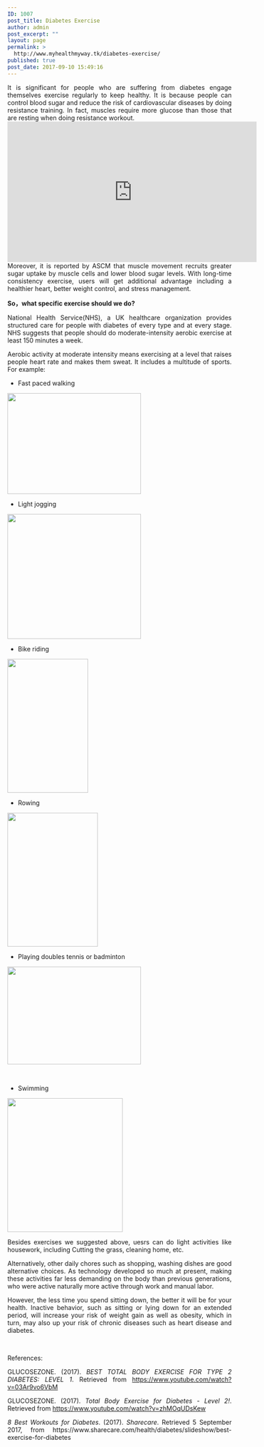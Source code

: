 ```yaml
---
ID: 1007
post_title: Diabetes Exercise
author: admin
post_excerpt: ""
layout: page
permalink: >
  http://www.myhealthmyway.tk/diabetes-exercise/
published: true
post_date: 2017-09-10 15:49:16
---
```

<div id="pl-1007"  class="panel-layout" ><div id="pg-1007-0"  class="panel-grid panel-no-style" ><div id="pgc-1007-0-0"  class="panel-grid-cell"  data-weight="1" ><div id="panel-1007-0-0-0" class="so-panel widget widget_sow-editor panel-first-child panel-last-child" data-index="0" data-style="{&quot;background_image_attachment&quot;:false,&quot;background_display&quot;:&quot;tile&quot;}" ><div class="so-widget-sow-editor so-widget-sow-editor-base">
<div class="siteorigin-widget-tinymce textwidget">
	<p style="text-align: justify;">It is significant for people who are suffering from diabetes engage themselves exercise regularly to keep healthy. It is because people can control blood sugar and reduce the risk of cardiovascular diseases by doing resistance training. In fact, muscles require more glucose than those that are resting when doing resistance workout.<br /> <iframe src="https://www.youtube.com/embed/zhMOqUDsKew" width="560" height="315" frameborder="0" allowfullscreen="allowfullscreen"></iframe><br />Moreover, it is reported by ASCM that muscle movement recruits greater sugar uptake by muscle cells and lower blood sugar levels. With long-time consistency exercise, users will get additional advantage including a healthier heart, better weight control, and stress management.</p>
<p style="text-align: justify;"><b>So，what specific exercise should we do?</b></p>
<p style="text-align: justify;">National Health Service(NHS), a UK healthcare organization provides structured care for people with diabetes of every type and at every stage. NHS suggests that people should do moderate-intensity aerobic exercise at least 150 minutes a week.</p>
<p style="text-align: justify;">Aerobic activity at moderate intensity means exercising at a level that raises people heart rate and makes them sweat. It includes a multitude of sports. For example:</p>
<ul style="text-align: justify;">
<li>Fast paced walking</li>
</ul>
<p><img class="alignnone size-medium wp-image-1674" src="http://35.201.22.184/wp-content/uploads/2017/09/2-300x226.jpg" alt="" width="300" height="226" /></p>
<ul style="text-align: justify;">
<li>Light jogging</li>
</ul>
<p><img class="alignnone size-medium wp-image-823" src="http://35.201.22.184/wp-content/uploads/2017/09/Fast-paced-walking-300x280.png" alt="" width="300" height="280" /></p>
<ul style="text-align: justify;">
<li>Bike riding</li>
</ul>
<p><img class="alignnone size-medium wp-image-825" src="http://35.201.22.184/wp-content/uploads/2017/09/Bike-riding-181x300.jpg" alt="" width="181" height="300" /></p>
<ul style="text-align: justify;">
<li>Rowing</li>
</ul>
<p><img class="alignnone size-medium wp-image-827" src="http://35.201.22.184/wp-content/uploads/2017/09/Rowing-203x300.jpg" alt="" width="203" height="300" /></p>
<ul style="text-align: justify;">
<li>Playing doubles tennis or badminton</li>
</ul>
<p><img class="alignnone size-medium wp-image-1682" src="http://35.201.22.184/wp-content/uploads/2017/09/20-300x219.jpg" alt="" width="300" height="219" /></p>
<p> </p>
<ul style="text-align: justify;">
<li>Swimming</li>
</ul>
<p><img class="alignnone size-medium wp-image-829" src="http://35.201.22.184/wp-content/uploads/2017/09/Swimming-259x300.png" alt="" width="259" height="300" /></p>
<p style="text-align: justify;">Besides exercises we suggested above, uesrs can do light activities like housework, including Cutting the grass, cleaning home, etc.</p>
<p style="text-align: justify;">Alternatively, other daily chores such as shopping, washing dishes are good alternative choices. As technology developed so much at present, making these activities far less demanding on the body than previous generations, who were active naturally more active through work and manual labor.</p>
<p style="text-align: justify;">However, the less time you spend sitting down, the better it will be for your health. Inactive behavior, such as sitting or lying down for an extended period, will increase your risk of weight gain as well as obesity, which in turn, may also up your risk of chronic diseases such as heart disease and diabetes.</p>
<p style="text-align: left;"> </p>
<p style="text-align: left;">References:</p>
<p style="text-align: justify;">GLUCOSEZONE. (2017). <i>BEST TOTAL BODY EXERCISE FOR TYPE 2 DIABETES: LEVEL 1</i>. Retrieved from <a href="https://www.youtube.com/watch?v=03Ar9vo6VbM">https://www.youtube.com/watch?v=03Ar9vo6VbM</a></p>
<p style="text-align: justify;">GLUCOSEZONE. (2017). <i>Total Body Exercise for Diabetes - Level 2!</i>. Retrieved from <a href="https://www.youtube.com/watch?v=zhMOqUDsKew">https://www.youtube.com/watch?v=zhMOqUDsKew</a></p>
<p style="text-align: justify;"><i>8 Best Workouts for Diabetes</i>. (2017). <i>Sharecare</i>. Retrieved 5 September 2017, from https://www.sharecare.com/health/diabetes/slideshow/best-exercise-for-diabetes</p></div>
</div></div></div></div></div>